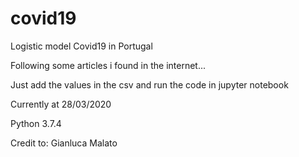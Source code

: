# covid19
Logistic model Covid19 in Portugal

Following some articles i found in the internet...

Just add the values in the csv and run the code in jupyter notebook

Currently at 28/03/2020

Python 3.7.4

Credit to: Gianluca Malato

